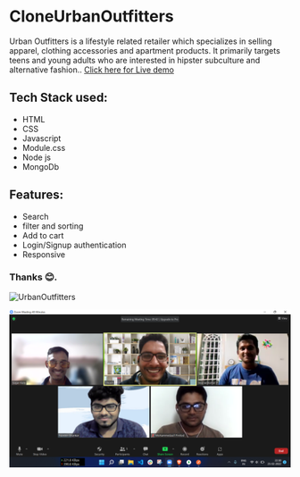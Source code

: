 # CloneUrbanOutfitters
Urban Outfitters is a lifestyle related retailer which specializes in selling apparel, clothing accessories and apartment products. It primarily targets teens and young adults who are interested in hipster subculture and alternative fashion..
<a href="https://ikea-clone2.vercel.app/" target="_blank">Click here for Live demo</a>


## Tech Stack used:
<ul>
  <li>HTML</li>
  <li>CSS</li>
  <li>Javascript</li>
  <li>Module.css</li>
  <li>Node js</li>
  <li>MongoDb</li>
</ul>

## Features:
<ul>
  <li>Search</li>
  <li>filter and sorting</li>
  <li>Add to cart</li>
  <li>Login/Signup authentication</li>
  <li>Responsive</li>
</ul>

### Thanks 😊.
 ![UrbanOutfitters](https://i.ibb.co/YtzvKnN/Screenshot-856.png) 

![UrbanOutfitters](/images/img1.png)


